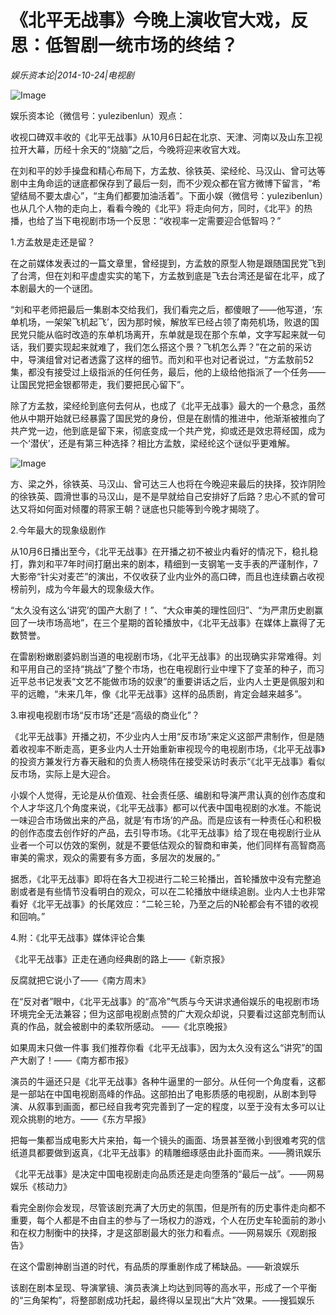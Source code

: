 # 《北平无战事》今晚上演收官大戏，反思：低智剧一统市场的终结？

*娱乐资本论|2014-10-24|电视剧*

![Image](http://p2.pstatp.com/large/pgc-image/1521524476337c43789a283)

娱乐资本论（微信号：yulezibenlun）观点：

收视口碑双丰收的《北平无战事》从10月6日起在北京、天津、河南以及山东卫视拉开大幕，历经十余天的“烧脑”之后，今晚将迎来收官大戏。

在刘和平的妙手操盘和精心布局下，方孟敖、徐铁英、梁经纶、马汉山、曾可达等剧中主角命运的谜底都保存到了最后一刻，而不少观众都在官方微博下留言，“希望结局不要太虐心”，“主角们都要加油活着”。下面小娱（微信号：yulezibenlun）也从几个人物的走向上，看看今晚的《北平》将走向何方，同时，《北平》的热播，也给了当下电视剧市场一个反思：“收视率一定需要迎合低智吗？”

1.方孟敖是走还是留？

在之前媒体发表过的一篇文章里，曾经提到，方孟敖的原型人物是跟随国民党飞到了台湾，但在刘和平虚虚实实的笔下，方孟敖到底是飞去台湾还是留在北平，成了本剧最大的一个谜团。

“刘和平老师把最后一集剧本交给我们，我们看完之后，都傻眼了——他写道，‘东单机场，一架架飞机起飞’，因为那时候，解放军已经占领了南苑机场，败退的国民党只能从临时改造的东单机场离开，东单就是现在那个东单，文字写起来就一句话，我们要实现起来就难了，我们怎么搭这个景？飞机怎么弄？”在之前的采访中，导演组曾对记者透露了这样的细节。而刘和平也对记者说过，“方孟敖前52集，都没有接受过上级指派的任何任务，最后，他的上级给他指派了一个任务——让国民党把金银都带走，我们要把民心留下”。

除了方孟敖，梁经纶到底何去何从，也成了《北平无战事》最大的一个悬念，虽然他从中期开始就已经暴露了国民党的身份，但是在剧情的推进中，他渐渐被推向了共产党一边，他到底是留下来，彻底变成一个共产党，抑或还是效忠蒋经国，成为一个‘潜伏’，还是有第三种选择？相比方孟敖，梁经纶这个谜似乎更难解。

![Image](http://p2.pstatp.com/large/pgc-image/15215244766922de711490d)

方、梁之外，徐铁英、马汉山、曾可达三人也将在今晚迎来最后的抉择，狡诈阴险的徐铁英、圆滑世事的马汉山，是不是早就给自己安排好了后路？忠心不贰的曾可达又将如何面对倾覆的蒋家王朝？谜底也只能等到今晚才揭晓了。

2.今年最大的现象级剧作

从10月6日播出至今，《北平无战事》在开播之初不被业内看好的情况下，稳扎稳打，靠刘和平7年时间打磨出来的剧本，精细到一支钢笔一支手表的严谨制作，7大影帝“针尖对麦芒”的演出，不仅收获了业内业外的高口碑，而且也连续霸占收视榜前列，成为今年最大的现象级大作。

“太久没有这么‘讲究’的国产大剧了！”、“大众审美的理性回归”、“为严肃历史剧赢回了一块市场高地”，在三个星期的首轮播放中，《北平无战事》在媒体上赢得了无数赞誉。

在雷剧粉嫩剧婆妈剧当道的电视剧市场，《北平无战事》的出现确实非常难得。刘和平用自己的坚持“挑战”了整个市场，也在电视剧行业中埋下了变革的种子，而习近平总书记发表“文艺不能做市场的奴隶”的重要讲话之后，业内人士更是佩服刘和平的远瞻，“未来几年，像《北平无战事》这样的品质剧，肯定会越来越多”。

3.审视电视剧市场“反市场”还是“高级的商业化”？

《北平无战事》开播之初，不少业内人士用“反市场”来定义这部严肃制作，但是随着收视率不断走高，更多业内人士开始重新审视现今的电视剧市场，《北平无战事》的投资方兼发行方春天融和的负责人杨晓伟在接受采访时表示“《北平无战事》看似反市场，实际上是大迎合。

小娱个人觉得，无论是从价值观、社会责任感、编剧和导演严肃认真的创作态度和个人才华这几个角度来说，《北平无战事》都可以代表中国电视剧的水准。不能说一味迎合市场做出来的产品，就是‘有市场’的产品。而是应该有一种责任心和积极的创作态度去创作好的产品，去引导市场。《北平无战事》给了现在电视剧行业从业者一个可以仿效的案例，就是不要低估观众的智商和审美，他们同样有高智商高审美的需求，观众的需要有多方面，多层次的发展的。”

据悉，《北平无战事》即将在各大卫视进行二轮三轮播出，首轮播放中没有完整追剧或者是有些情节没看明白的观众，可以在二轮播放中继续追剧。业内人士也非常看好《北平无战事》的长尾效应：“二轮三轮，乃至之后的N轮都会有不错的收视和回响。”

4.附：《北平无战事》媒体评论合集

《北平无战事》正走在通向经典剧的路上——《新京报》

反腐就把它说小了——《南方周末》

在“反对者”眼中，《北平无战事》的“高冷”气质与今天讲求通俗娱乐的电视剧市场环境完全无法兼容；但为这部电视剧点赞的广大观众却说，只要看过这部克制而认真的作品，就会被剧中的柔软所感动。 ——《北京晚报》

如果周末只做一件事 我们推荐你看《北平无战事》，因为太久没有这么“讲究”的国产大剧了！——《南方都市报》

演员的牛逼还只是《北平无战事》各种牛逼里的一部分。从任何一个角度看，这都是一部站在中国电视剧高峰的作品。这部拍出了电影质感的电视剧，从剧本到导演、从叙事到画面，都已经自我考究完善到了一定的程度，以至于没有太多可以让观众挑剔的地方。——《东方早报》

把每一集都当成电影大片来拍，每一个镜头的画面、场景甚至微小到很难考究的信纸道具都要做到返真，《北平无战事》的精雕细琢感由此扑面而来。——腾讯娱乐

《北平无战事》是决定中国电视剧走向品质还是走向堕落的“最后一战”。——网易娱乐《核动力》

看完全剧你会发现，尽管该剧充满了大历史的氛围，但是所有的历史事件走向都不重要，每个人都是不由自主的参与了一场权力的游戏，个人在历史车轮面前的渺小和在权力制衡中的抉择，才是这部剧最大的张力和看点。——网易娱乐《观剧报告》

在这个雷剧神剧当道的时代，有品质的厚重剧作成了稀缺品。——新浪娱乐

该剧在剧本呈现、导演掌镜、演员表演上均达到同等的高水平，形成了一个平衡的“三角架构”，将整部剧成功托起，最终得以呈现出“大片”效果。——搜狐娱乐

